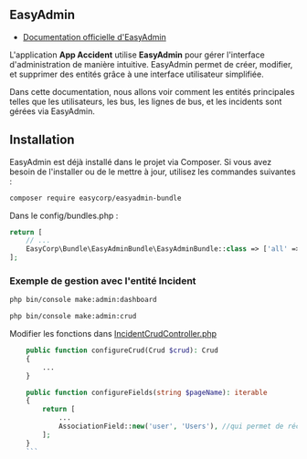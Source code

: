 ## EasyAdmin

- [Documentation officielle d'EasyAdmin](https://symfony.com/doc/current/bundles/EasyAdminBundle/index.html)

L'application **App Accident** utilise **EasyAdmin** pour gérer l'interface d'administration de manière intuitive. EasyAdmin permet de créer, modifier, et supprimer des entités grâce à une interface utilisateur simplifiée.

Dans cette documentation, nous allons voir comment les entités principales telles que les utilisateurs, les bus, les lignes de bus, et les incidents sont gérées via EasyAdmin.

## Installation 

EasyAdmin est déjà installé dans le projet via Composer. Si vous avez besoin de l'installer ou de le mettre à jour, utilisez les commandes suivantes :

```bash
composer require easycorp/easyadmin-bundle 
```

Dans le config/bundles.php :

````php
return [
    // ...
    EasyCorp\Bundle\EasyAdminBundle\EasyAdminBundle::class => ['all' => true],
];
````

### Exemple de gestion avec l'entité Incident

````bash
php bin/console make:admin:dashboard

php bin/console make:admin:crud
````

Modifier les fonctions dans [IncidentCrudController.php](src/Controller/Admin/IncidentCrudController.php)

````php
    public function configureCrud(Crud $crud): Crud
    {
        ...
    }

    public function configureFields(string $pageName): iterable
    {
        return [
            ...
            AssociationField::new('user', 'Users'), //qui permet de récupérer les enregistrements d'une autre table dans le formulaire de création des incidents, dans ce cas, on récupère la table 'user'
        ];
    }
    ```















